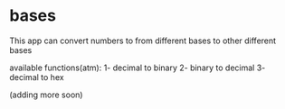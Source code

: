 # bases
This app can convert numbers to from different bases to other different bases

available functions(atm):
1- decimal to binary
2- binary to decimal
3- decimal to hex

(adding more soon)
